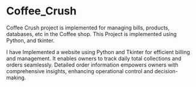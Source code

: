 # Coffee_Crush

Coffee Crush project is implemented for managing bills, products, databases, etc in the Coffee shop.
This Project is implemented using Python, and tkinter.


I have Implemented a website using Python and Tkinter for efficient billing and management. It enables owners to track daily total collections and orders seamlessly. Detailed order information empowers owners with comprehensive insights, enhancing operational control and decision-making.



